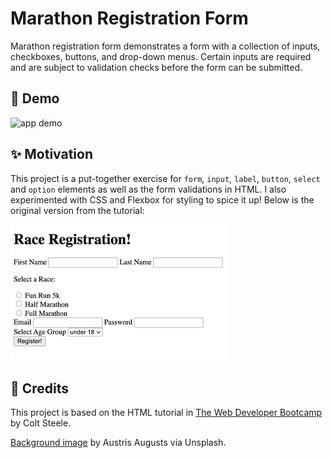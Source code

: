 # Marathon Registration Form

Marathon registration form demonstrates a form with a collection of inputs, checkboxes, buttons, and drop-down menus. Certain inputs are required and are subject to validation checks before the form can be submitted.


## 🎉 Demo 

![app demo](Assets/marathon.demo.gif)


## ✨ Motivation 

This project is a put-together exercise for `form`, `input`, `label`, `button`, `select` and `option` elements as well as the form validations in HTML. I also experimented with CSS and Flexbox for styling to spice it up! Below is the original version from the tutorial:

![original version](Assets/marathon-origin.png)

## 👏 Credits

This project is based on the HTML tutorial in <a href="https://www.udemy.com/course/the-web-developer-bootcamp/">The Web Developer Bootcamp</a> by Colt Steele. 

<a href="https://unsplash.com/photos/52p1K0d0euM">Background image</a> by Austris Augusts via Unsplash. 

